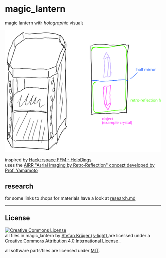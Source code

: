 <!--lint disable list-item-indent-->
<!--lint disable list-item-bullet-indent-->

# magic_lantern
magic lantern with *holographic* visuals

![sketch](sketch.svg)

inspired by [Hackerspace FFM - HoloDings](https://www.hackerspace-ffm.de/wiki/index.php?title=HoloDings)  
uses the [AIRR "Aerial Imaging by Retro‐Reflection" concept developed by Prof. Yamamoto](http://www.k2.t.u-tokyo.ac.jp/perception/AIRR_Tablet/index-e.html)

## research
for some links to shops for materials have a look at [research.md](research.md)



---

## License
<!-- license info -->
<p>
<a rel="license" href="http://creativecommons.org/licenses/by/4.0/">
    <img alt="Creative Commons License" style="border-width:0"
        src="https://i.creativecommons.org/l/by/4.0/88x31.png" />
</a><br />
<span xmlns:dct="http://purl.org/dc/terms/" property="dct:title">
    all files in magic_lantern
</span> by
<a
    xmlns:cc="http://creativecommons.org/ns#"
    href="https://github.com/s-light/magic_lantern"
    property="cc:attributionName"
    rel="cc:attributionURL">
    Stefan Krüger (s-light)
</a>
are licensed under a<br/>
<a rel="license" href="http://creativecommons.org/licenses/by/4.0/">
    Creative Commons Attribution 4.0 International License
</a>.
</p>

all software parts/files are licensed under [MIT](LICENSE).
